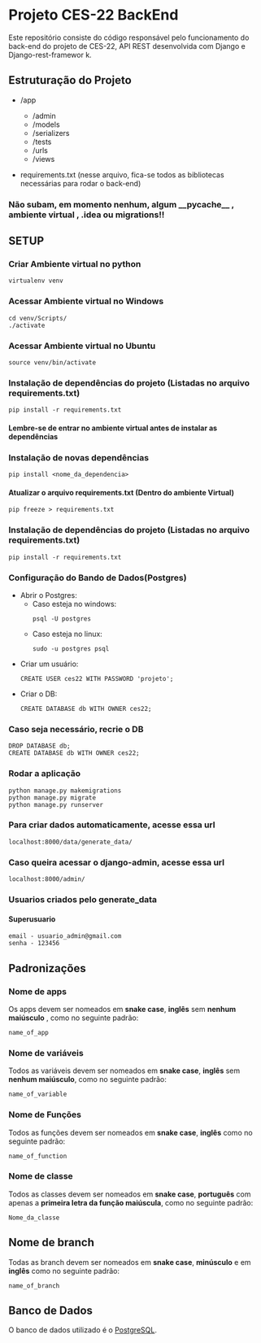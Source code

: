 # Projeto CES-22 BackEnd

Este repositório consiste do código responsável pelo funcionamento do back-end do projeto de CES-22, API REST desenvolvida com Django e Django-rest-framewor
k.


## Estruturação do Projeto

- /app
    - /admin
    - /models
    - /serializers
    - /tests
    - /urls
    - /views

- requirements.txt (nesse arquivo, fica-se todos as bibliotecas necessárias para rodar o back-end)

### Não subam, em momento nenhum, algum __\_\_pycache\_\___ , __ambiente virtual__ , .idea ou __migrations__!!


## SETUP

### Criar Ambiente virtual no python
  ```
  virtualenv venv
  ```

### Acessar Ambiente virtual no Windows
  ```
  cd venv/Scripts/
  ./activate
  ```

### Acessar Ambiente virtual no Ubuntu
  ```
  source venv/bin/activate
  ```

### Instalação de dependências do projeto (Listadas no arquivo requirements.txt)
  ```
  pip install -r requirements.txt
  ```
#### Lembre-se de entrar no ambiente virtual antes de instalar as dependências

### Instalação de novas dependências
  ```
  pip install <nome_da_dependencia>
  ```
#### Atualizar o arquivo requirements.txt (Dentro do ambiente Virtual)
  ```
  pip freeze > requirements.txt
  ```

### Instalação de dependências do projeto (Listadas no arquivo requirements.txt)
  ```
  pip install -r requirements.txt
  ```
  
### Configuração do Bando de Dados(Postgres)
- Abrir o Postgres:
    - Caso esteja no windows:
      ```
      psql -U postgres
      ```
	- Caso esteja no linux:
      ```
      sudo -u postgres psql
      ```
- Criar um usuário:
  ```
  CREATE USER ces22 WITH PASSWORD 'projeto';
  ```
- Criar o DB:
  ```
  CREATE DATABASE db WITH OWNER ces22;
  ```

### Caso seja necessário, recrie o DB
  ```
  DROP DATABASE db;
  CREATE DATABASE db WITH OWNER ces22;
  ```

### Rodar a aplicação
```
python manage.py makemigrations
python manage.py migrate
python manage.py runserver
```

### Para criar dados automaticamente, acesse essa url  
```
localhost:8000/data/generate_data/
```

### Caso queira acessar o django-admin, acesse essa url
```
localhost:8000/admin/
```

### Usuarios criados pelo generate_data

#### Superusuario
```
email - usuario_admin@gmail.com
senha - 123456
```

## Padronizações
### Nome de apps

Os apps devem ser nomeados em __snake case__, __inglês__ sem __nenhum maiúsculo__ , como no seguinte padrão:

`name_of_app`

### Nome de variáveis

Todos as variáveis devem ser nomeados em __snake case__, __inglês__ sem __nenhum maiúsculo__, como no seguinte padrão:

`name_of_variable`
### Nome de Funções

Todos as funções devem ser nomeados em __snake case__, __inglês__ como no seguinte padrão:

`name_of_function`
### Nome de classe

Todos as classes devem ser nomeados em __snake case__, __português__ com apenas a __primeira letra da função maiúscula__, como no seguinte padrão:

`Nome_da_classe`
## Nome de branch

Todas as branch devem ser nomeados em __snake case__, __minúsculo__ e em __inglês__ como no seguinte padrão:

`name_of_branch`
## Banco de Dados

O banco de dados utilizado é o [PostgreSQL](https://www.postgresql.org/).
